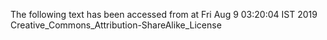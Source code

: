 The following text has been accessed from at Fri Aug 9 03:20:04 IST 2019
Creative_Commons_Attribution-ShareAlike_License
